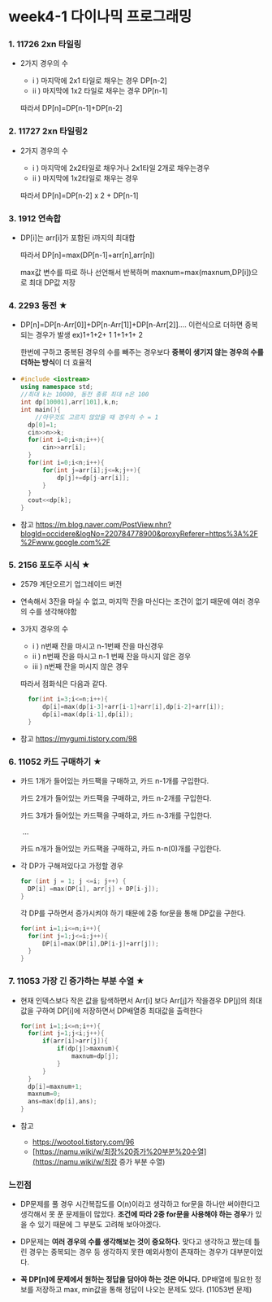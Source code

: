 # week4-1 다이나믹 프로그래밍

### 1. 11726 2xn 타일링

  - 2가지 경우의 수

      - i ) 마지막에 2x1 타일로 채우는 경우 DP[n-2]
      - ii ) 마지막에 1x2 타일로 채우는 경우 DP[n-1]

    따라서 DP[n]=DP[n-1]+DP[n-2]

### 2. 11727 2xn 타일링2 

 - 2가지 경우의 수

    - i ) 마지막에 2x2타일로 채우거나 2x1타일 2개로 채우는경우 
    - ii ) 마지막에 1x2타일로 채우는 경우

   따라서 DP[n]=DP[n-2] x 2 + DP[n-1]

### 3.  1912 연속합

- DP[i]는 arr[i]가 포함된 i까지의 최대합

  따라서 DP[n]=max(DP[n-1]+arr[n],arr[n])

  max값 변수를 따로 하나 선언해서 반복하며 maxnum=max(maxnum,DP[i])으로 최대 DP값 저장

### 4. 2293 동전 ★

- DP[n]=DP[n-Arr[0]]+DP[n-Arr[1]]+DP[n-Arr[2]].... 이런식으로 더하면 중복되는 경우가 발생
  ex)1+1+2+  1
       1+1+1+  2

  한번에 구하고 중복된 경우의 수를 빼주는 경우보다 **중복이 생기지 않는 경우의 수를 더하는 방식**이 더 효율적

- ``` c++
  #include <iostream>
  using namespace std;
  //최대 k는 10000, 동전 종류 최대 n은 100
  int dp[10001],arr[101],k,n;
  int main(){
      //아무것도 고르지 않았을 때 경우의 수 = 1
  	dp[0]=1; 
  	cin>>n>>k;
  	for(int i=0;i<n;i++){
  		cin>>arr[i];
  	}
  	for(int i=0;i<n;i++){
  		for(int j=arr[i];j<=k;j++){
  			dp[j]+=dp[j-arr[i]];
  		}
  	}
  	cout<<dp[k];
  }
  ```

- 참고 https://m.blog.naver.com/PostView.nhn?blogId=occidere&logNo=220784778900&proxyReferer=https%3A%2F%2Fwww.google.com%2F

  

### 5. 2156 포도주 시식 ★

- 2579 계단오르기 업그레이드 버전

- 연속해서 3잔을 마실 수 없고, 마지막 잔을 마신다는 조건이 없기 때문에 여러 경우의 수를 생각해야함

- 3가지 경우의 수

  - i ) n번째 잔을 마시고 n-1번째 잔을 마신경우 
  - ii ) n번째 잔을 마시고 n-1 번째 잔을 마시지 않은 경우 
  - iii ) n번째 잔을 마시지 않은 경우

  따라서 점화식은 다음과 같다.

  ```c++
  	for(int i=3;i<=n;i++){
  		dp[i]=max(dp[i-3]+arr[i-1]+arr[i],dp[i-2]+arr[i]);
  		dp[i]=max(dp[i-1],dp[i]);
  	}
  ```

- 참고 https://mygumi.tistory.com/98



### 6. 11052 카드 구매하기 ★

- 카드 1개가 들어있는 카드팩을 구매하고, 카드 n-1개를 구입한다.

  카드 2개가 들어있는 카드팩을 구매하고, 카드 n-2개를 구입한다.

  카드 3개가 들어있는 카드팩을 구매하고, 카드 n-3개를 구입한다.

  ​											...

  카드 n개가 들어있는 카드팩을 구매하고, 카드 n-n(0)개를 구입한다.

- 각 DP가 구해져있다고 가정할 경우

  ```c++
  for (int j = 1; j <=i; j++) {
  	DP[i] =max(DP[i], arr[j] + DP[i-j]);
  }
  ```

  각 DP를 구하면서 증가시켜야 하기 때문에 2중 for문을 통해 DP값을 구한다.

  ```C++
  for(int i=1;i<=n;i++){
  	for(int j=1;j<=i;j++){
  		DP[i]=max(DP[i],DP[i-j]+arr[j]);	
  	}
  }
  ```



### 7.  11053 가장 긴 증가하는 부분 수열 ★

- 현재 인덱스보다 작은 값을 탐색하면서 Arr[i] 보다 Arr[j]가 작을경우 DP[j]의 최대값을 구하여 DP[i]에 저장하면서 DP배열중 최대값을 출력한다

  ```c++
  for(int i=1;i<=n;i++){
  	for(int j=1;j<i;j++){
  		if(arr[i]>arr[j]){
  			if(dp[j]>maxnum){
  				maxnum=dp[j];
  			}
  		}
  	}
  	dp[i]=maxnum+1;
  	maxnum=0;
  	ans=max(dp[i],ans);
  }
  ```

  

- 참고

  - https://wootool.tistory.com/96
  - [https://namu.wiki/w/최장%20증가%20부분%20수열](https://namu.wiki/w/최장 증가 부분 수열)



### 느낀점

- DP문제를 풀 경우 시간복잡도를 O(n)이라고 생각하고  for문을 하나만 써야한다고 생각해서 못 푼 문제들이 많았다. **조건에 따라 2중 for문을 사용해야 하는 경우**가 있을 수 있기 때문에 그 부분도 고려해 보아야겠다.

- DP문제는 **여러 경우의 수를 생각해보는 것이 중요하다.** 맞다고 생각하고 짰는데 틀린 경우는 중복되는 경우 등 생각하지 못한 예외사항이 존재하는 경우가 대부분이었다.
- **꼭 DP[n]에 문제에서 원하는 정답을 담아야 하는 것은 아니다.** DP배열에 필요한 정보를 저장하고 max, min값을 통해 정답이 나오는 문제도 있다. (11053번 문제)
